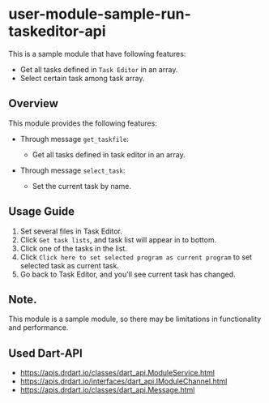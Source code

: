 # user-module-sample-run-taskeditor-api

This is a sample module that have following features:

- Get all tasks defined in `Task Editor` in an array.
- Select certain task among task array.

## Overview

This module provides the following features:

- Through message `get_taskfile`:

  - Get all tasks defined in task editor in an array.

- Through message `select_task`:

  - Set the current task by name.

## Usage Guide

1. Set several files in Task Editor.
2. Click `Get task lists`, and task list will appear in to bottom.
3. Click one of the tasks in the list.
4. Click `Click here to set selected program as current program` to set selected task as current task.
5. Go back to Task Editor, and you'll see current task has changed.

## Note.

This module is a sample module, so there may be limitations in functionality and performance.

## Used Dart-API

- https://apis.drdart.io/classes/dart_api.ModuleService.html
- https://apis.drdart.io/interfaces/dart_api.IModuleChannel.html
- https://apis.drdart.io/classes/dart_api.Message.html
